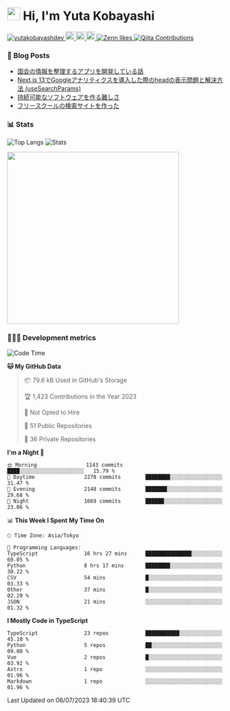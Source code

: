 <h1><img src="https://emojis.slackmojis.com/emojis/images/1613942336/14158/balloons.gif?1613942336" width="30"/> Hi, I'm Yuta Kobayashi</h1>

<p align="left"> 
  <a href="https://github.com/yutakobayashidev/yutakobayashidev/">
    <img src="https://komarev.com/ghpvc/?username=yutakobayashdev" alt="yutakobayashdev" />
  </a>
  <a href="https://mastodon.social/@yutakobayashi">
    <img height="20" src="https://img.shields.io/mastodon/follow/107202517736161782?domain=https%3A%2F%2Fmastodon.social&label=Mastodon&logo=mastodon&style=plastic" />
  </a>
  <a href="https://github.com/yutakobayashidev">
    <img height="20" src="https://img.shields.io/github/followers/yutakobayashidev?label=follow&logo=github&style=flat" />
  </a>
  <a href="https://www.reddit.com/user/yutakobayashi">
    <img height="20" src="https://img.shields.io/reddit/user-karma/combined/yutakobayashi?label=Reddit&logo=reddit&style=flat" />
  </a>
  <a href="https://zenn.dev/yutakobayashi">
    <img src="https://badgen.org/img/zenn/yutakobayashi/likes?style=plastic" alt="Zenn likes" />
  </a>
  <a href="https://qiita.com/yutakobayashi">
    <img src="https://badgen.org/img/qiita/yutakobayashi/contributions?style=plastic" alt="Qiita Contributions" />
  </a>
</p>

### 📕 Blog Posts

<!-- BLOG-POST-LIST:START -->
- [国会の情報を整理するアプリを開発している話](https://yutakobayashi.dev/blog/capitalens)
- [Next.js 13でGoogleアナリティクスを導入した際のheadの表示問題と解決方法 &lpar;useSearchParams&rpar;](https://zenn.dev/yutakobayashi/articles/head-google-analytics)
- [持続可能なソフトウェアを作る難しさ](https://yutakobayashi.dev/blog/sustainable-software)
- [フリースクールの検索サイトを作った](https://yutakobayashi.dev/blog/freeschool-search)
<!-- BLOG-POST-LIST:END -->

### 📊 Stats

![Top Langs](https://github-readme-stats.vercel.app/api/top-langs/?username=yutakobayashidev)
![Stats](https://github-readme-stats.vercel.app/api?username=yutakobayashidev&count_private=true&show_icons=true&line_height=40)

<!--START_SECTION:lapras-card-->
<a href="https://lapras.com/public/yutakobayashi" target="_blank" rel="noopener noreferrer"><img src="https://lapras-card-generator.vercel.app/api/svg?e=3.56&b=2.85&i=3.19&b1=%23020e27&b2=%230e5593&i1=%2303102f&i2=%231688bf&l=en" width="400" ></a>
<!--END_SECTION:lapras-card-->

### 👩🏻‍💻 Development metrics

<!--START_SECTION:waka-->
![Code Time](http://img.shields.io/badge/Code%20Time-1%2C405%20hrs%203%20mins-blue)

**🐱 My GitHub Data** 

> 📦 79.6 kB Used in GitHub's Storage 
 > 
> 🏆 1,423 Contributions in the Year 2023
 > 
> 🚫 Not Opted to Hire
 > 
> 📜 51 Public Repositories 
 > 
> 🔑 36 Private Repositories 
 > 
**I'm a Night 🦉** 

```text
🌞 Morning                1143 commits        ████░░░░░░░░░░░░░░░░░░░░░   15.79 % 
🌆 Daytime                2278 commits        ████████░░░░░░░░░░░░░░░░░   31.47 % 
🌃 Evening                2148 commits        ███████░░░░░░░░░░░░░░░░░░   29.68 % 
🌙 Night                  1669 commits        ██████░░░░░░░░░░░░░░░░░░░   23.06 % 
```


📊 **This Week I Spent My Time On** 

```text
🕑︎ Time Zone: Asia/Tokyo

💬 Programming Languages: 
TypeScript               16 hrs 27 mins      ███████████████░░░░░░░░░░   60.05 % 
Python                   8 hrs 17 mins       ████████░░░░░░░░░░░░░░░░░   30.22 % 
CSV                      54 mins             █░░░░░░░░░░░░░░░░░░░░░░░░   03.33 % 
Other                    37 mins             █░░░░░░░░░░░░░░░░░░░░░░░░   02.29 % 
JSON                     21 mins             ░░░░░░░░░░░░░░░░░░░░░░░░░   01.32 % 
```

**I Mostly Code in TypeScript** 

```text
TypeScript               23 repos            ███████████░░░░░░░░░░░░░░   45.10 % 
Python                   5 repos             ██░░░░░░░░░░░░░░░░░░░░░░░   09.80 % 
Vue                      2 repos             █░░░░░░░░░░░░░░░░░░░░░░░░   03.92 % 
Astro                    1 repo              ░░░░░░░░░░░░░░░░░░░░░░░░░   01.96 % 
Markdown                 1 repo              ░░░░░░░░░░░░░░░░░░░░░░░░░   01.96 % 
```




 Last Updated on 06/07/2023 18:40:39 UTC
<!--END_SECTION:waka-->
